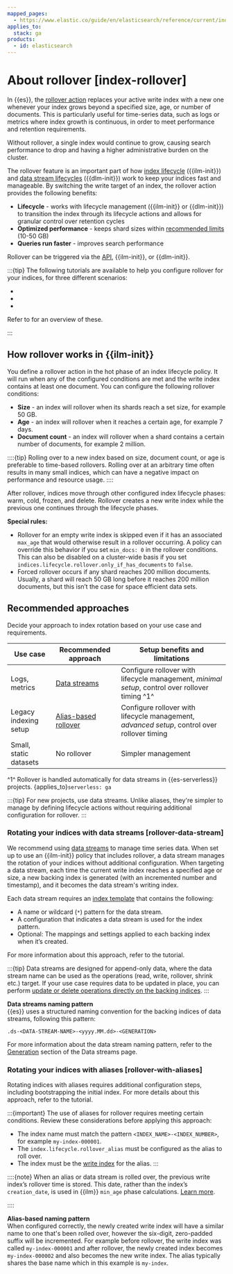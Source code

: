 ```yaml
---
mapped_pages:
  - https://www.elastic.co/guide/en/elasticsearch/reference/current/index-rollover.html
applies_to:
  stack: ga
products:
  - id: elasticsearch
---
```


# About rollover [index-rollover]

In {{es}}, the [rollover action](elasticsearch://reference/elasticsearch/index-lifecycle-actions/ilm-rollover.md) replaces your active write index with a new one whenever your index grows beyond a specified size, age, or number of documents.
This is particularly useful for time-series data, such as logs or metrics where index growth is continuous, in order to meet performance and retention requirements.

Without rollover, a single index would continue to grow, causing search performance to drop and having a higher administrative burden on the cluster.

The rollover feature is an important part of how [index lifecycle](../index-lifecycle-management/index-lifecycle.md) ({{ilm-init}}) and [data stream lifecycles](../data-stream.md) ({{dlm-init}}) work to keep your indices fast and manageable. By switching the write target of an index, the rollover action provides the following benefits:

* **Lifecycle** - works with lifecycle management ({{ilm-init}} or {{dlm-init}}) to transition the index through its lifecycle actions and allows for granular control over retention cycles
* **Optimized performance** - keeps shard sizes within [recommended limits](/deploy-manage/production-guidance/optimize-performance/size-shards.md) (10-50 GB)
* **Queries run faster** - improves search performance

Rollover can be triggered via the [API](https://www.elastic.co/docs/api/doc/elasticsearch/operation/operation-indices-rollover), {{ilm-init}}, or {{dlm-init}}.

:::{tip}
The following tutorials are available to help you configure rollover for your indices, for three different scenarios:
* [](/manage-data/lifecycle/index-lifecycle-management/tutorial-time-series-with-data-streams.md)
* [](/manage-data/lifecycle/index-lifecycle-management/tutorial-time-series-without-data-streams.md)
* [](/manage-data/lifecycle/index-lifecycle-management/tutorial-general-content-with-data-streams.md)

Refer to [](/manage-data/lifecycle/index-lifecycle-management/ilm-tutorials.md) for an overview of these.

:::

## How rollover works in {{ilm-init}}

You define a rollover action in the hot phase of an index lifecycle policy. It will run when any of the configured conditions are met and the write index contains at least one document.
You can configure the following rollover conditions:

* **Size** - an index will rollover when its shards reach a set size, for example 50 GB.
* **Age** - an index will rollover when it reaches a certain age, for example 7 days.
* **Document count** - an index will rollover when a shard contains a certain number of documents, for example 2 million.

::::{tip}
Rolling over to a new index based on size, document count, or age is preferable to time-based rollovers. Rolling over at an arbitrary time often results in many small indices, which can have a negative impact on performance and resource usage.
::::

After rollover, indices move through other configured index lifecycle phases: warm, cold, frozen, and delete. Rollover creates a new write index while the previous one continues through the lifecycle phases.

**Special rules:**

* Rollover for an empty write index is skipped even if it has an associated `max_age` that would otherwise result in a rollover occurring. A policy can override this behavior if you set `min_docs: 0` in the rollover conditions. This can also be disabled on a cluster-wide basis if you set `indices.lifecycle.rollover.only_if_has_documents` to `false`.
* Forced rollover occurs if any shard reaches 200 million documents. Usually, a shard will reach 50 GB long before it reaches 200 million documents, but this isn’t the case for space efficient data sets.

## Recommended approaches

Decide your approach to index rotation based on your use case and requirements.

| Use case               | Recommended approach                                      | Setup benefits and limitations                                                                  |
| ---------------------- | --------------------------------------------------------- | ----------------------------------------------------------------------------------------------- |
| Logs, metrics          | [Data streams](rollover.md#rollover-data-stream)          | Configure rollover with lifecycle management, *minimal setup*, control over rollover timing ^1^ |
| Legacy indexing setup  | [Alias-based rollover](rollover.md#rollover-with-aliases) | Configure rollover with lifecycle management, *advanced setup*, control over rollover timing    |
| Small, static datasets | No rollover                                               | Simpler management                                                                              |

^1^ Rollover is handled automatically for data streams in {{es-serverless}} projects. {applies_to}`serverless: ga`

:::{tip}
For new projects, use data streams. Unlike aliases, they're simpler to manage by defining lifecycle actions without requiring additional configuration for rollover.
:::


### Rotating your indices with data streams [rollover-data-stream]

We recommend using [data streams](../../data-store/data-streams.md) to manage time series data. When set up to use an {{ilm-init}} policy that includes rollover, a data stream manages the rotation of your indices without additional configuration.
When targeting a data stream, each time the current write index reaches a specified age or size, a new backing index is generated (with an incremented number and timestamp), and it becomes the data stream's writing index.

Each data stream requires an [index template](../../data-store/templates.md) that contains the following:

* A name or wildcard (`*`) pattern for the data stream.
* A configuration that indicates a data stream is used for the index pattern.
* Optional: The mappings and settings applied to each backing index when it’s created.

For more information about this approach, refer to the [](../index-lifecycle-management/tutorial-time-series-with-data-streams.md) tutorial.

:::{tip}
Data streams are designed for append-only data, where the data stream name can be used as the operations (read, write, rollover, shrink etc.) target. If your use case requires data to be updated in place, you can perform [update or delete operations directly on the backing indices](../../data-store/data-streams/use-data-stream.md#update-delete-docs-in-a-backing-index).
:::

**Data streams naming pattern**<br>
{{es}} uses a structured naming convention for the backing indices of data streams, following this pattern:

```
.ds-<DATA-STREAM-NAME>-<yyyy.MM.dd>-<GENERATION>
```

For more information about the data stream naming pattern, refer to the [Generation](../../data-store/data-streams.md#data-streams-generation) section of the Data streams page.

### Rotating your indices with aliases [rollover-with-aliases]

 Rotating indices with aliases requires additional configuration steps, including bootstrapping the initial index. For more details about this approach, refer to the [](../index-lifecycle-management/tutorial-time-series-without-data-streams.md) tutorial.

:::{important}
The use of aliases for rollover requires meeting certain conditions. Review these considerations before applying this approach:

* The index name must match the pattern `<INDEX_NAME>-<INDEX_NUMBER>`, for example `my-index-000001`.
* The `index.lifecycle.rollover_alias` must be configured as the alias to roll over.
* The index must be the [write index](../../data-store/aliases.md#write-index) for the alias.
:::

::::{note}
When an alias or data stream is rolled over, the previous write index’s rollover time is stored. This date, rather than the index’s `creation_date`, is used in {{ilm}} `min_age` phase calculations. [Learn more](../../../troubleshoot/elasticsearch/index-lifecycle-management-errors.md#min-age-calculation).

::::

**Alias-based naming pattern**<br>
When configured correctly, the newly created write index will have a similar name to one that's been rolled over, however the six-digit, zero-padded suffix will be incremented. For example before rollover, the write index was called `my-index-000001` and after rollover, the newly created index becomes `my-index-000002` and also becomes the new write index. The alias typically shares the base name which in this example is `my-index`.
